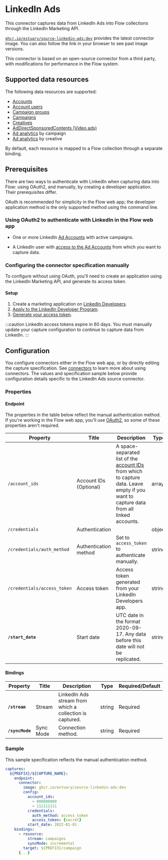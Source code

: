 
# LinkedIn Ads

This connector captures data from LinkedIn Ads into Flow collections through the LinkedIn Marketing API.

[`ghcr.io/estuary/source-linkedin-ads:dev`](https://ghcr.io/estuary/source-linkedin-ads:dev) provides the latest connector image. You can also follow the link in your browser to see past image versions.

This connector is based on an open-source connector from a third party, with modifications for performance in the Flow system.

## Supported data resources

The following data resources are supported:

* [Accounts](https://docs.microsoft.com/en-us/linkedin/marketing/integrations/ads/account-structure/create-and-manage-accounts?view=li-lms-2022-08&tabs=http)
* [Account users](https://docs.microsoft.com/en-us/linkedin/marketing/integrations/ads/account-structure/create-and-manage-account-users?view=li-lms-2022-08&tabs=http)
* [Campaign groups](https://docs.microsoft.com/en-us/linkedin/marketing/integrations/ads/account-structure/create-and-manage-campaign-groups?view=li-lms-2022-08&tabs=http)
* [Campaigns](https://docs.microsoft.com/en-us/linkedin/marketing/integrations/ads/account-structure/create-and-manage-campaigns?view=li-lms-2022-08&tabs=http)
* [Creatives](https://docs.microsoft.com/en-us/linkedin/marketing/integrations/ads/account-structure/create-and-manage-creatives?view=li-lms-unversioned&tabs=http)
* [AdDirectSponsoredContents (Video ads)](https://docs.microsoft.com/en-us/linkedin/marketing/integrations/ads/advertising-targeting/create-and-manage-video?view=li-lms-unversioned&tabs=http)
* [Ad analytics](https://docs.microsoft.com/en-us/linkedin/marketing/integrations/ads-reporting/ads-reporting?view=li-lms-2022-08&tabs=http) by campaign
* [Ad analytics](https://docs.microsoft.com/en-us/linkedin/marketing/integrations/ads-reporting/ads-reporting?view=li-lms-2022-08&tabs=http) by creative

By default, each resource is mapped to a Flow collection through a separate binding.

## Prerequisites

There are two ways to authenticate with LinkedIn when capturing data into Flow: using OAuth2, and manually, by creating a developer application.
Their prerequisites differ.

OAuth is recommended for simplicity in the Flow web app;
the developer application method is the only supported method using the command line.

### Using OAuth2 to authenticate with LinkedIn in the Flow web app

* One or more LinkedIn [Ad Accounts](https://www.linkedin.com/help/lms/answer/a426102/create-an-ad-account?lang=en) with active campaigns.

* A LinkedIn user with [access to the Ad Accounts](https://www.linkedin.com/help/lms/answer/a425731/user-roles-and-permissions-in-campaign-manager?lang=en) from which you want to capture data.

### Configuring the connector specification manually

To configure without using OAuth, you'll need to create an application using the LinkedIn Marketing API,
and generate its access token.

#### Setup

1. Create a marketing application on [LinkedIn Developers](https://www.linkedin.com/developers/apps/new).
2. [Apply to the LinkedIn Developer Program](https://docs.microsoft.com/en-us/linkedin/marketing/getting-access?view=li-lms-2022-08#how-to-apply-to-the-marketing-developer-platform).
3. [Generate your access token](https://docs.microsoft.com/en-us/linkedin/shared/authentication/authorization-code-flow?context=linkedin%2Fcontext&view=li-lms-2022-08&tabs=HTTPS).

:::caution
LinkedIn access tokens expire in 60 days.
You must manually update your capture configuration to continue to capture data from LinkedIn.
:::

## Configuration

You configure connectors either in the Flow web app, or by directly editing the capture specification.
See [connectors](../../../concepts/connectors.md#using-connectors) to learn more about using connectors. The values and specification sample below provide configuration details specific to the LinkedIn Ads source connector.

### Properties

#### Endpoint

The properties in the table below reflect the manual authentication method.
If you're working in the Flow web app, you'll use [OAuth2](#using-oauth2-to-authenticate-with-linkedin-in-the-flow-web-app),
so some of these properties aren't required.

| Property | Title | Description | Type | Required/Default |
|---|---|---|---|---|
| `/account_ids` | Account IDs (Optional) | A space-separated list of the [account IDs](https://www.linkedin.com/help/linkedin/answer/a424270/find-linkedin-ads-account-details?lang=en) from which to capture data. Leave empty if you want to capture data from all linked accounts. | array | `[]` |
| `/credentials` | Authentication |  | object |  |
| `/credentials/auth_method` | Authentication method | Set to `access_token` to authenticate manually. | string |  |
| `/credentials/access_token` | Access token | Access token generated from your LinkedIn Developers app. | string | |
| **`/start_date`** | Start date | UTC date in the format 2020-09-17. Any data before this date will not be replicated. | string | Required |

#### Bindings

| Property | Title | Description | Type | Required/Default |
|---|---|---|---|---|
| **`/stream`** | Stream | LinkedIn Ads stream from which a collection is captured. | string | Required |
| **`/syncMode`** | Sync Mode | Connection method. | string | Required |

### Sample

This sample specification reflects the manual authentication method.

```yaml
captures:
  ${PREFIX}/${CAPTURE_NAME}:
    endpoint:
      connector:
        image: ghcr.io/estuary/source-linkedin-ads:dev
        config:
          account_ids:
            - 000000000
            - 111111111
          credentials:
            auth_method: access_token
            access_token: {secret}
          start_date: 2022-01-01
    bindings:
      - resource:
          stream: campaigns
          syncMode: incremental
        target: ${PREFIX}/campaign
      {...}
```

